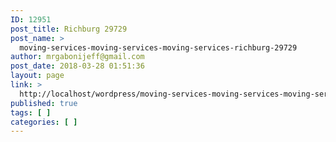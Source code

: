 ```yaml
---
ID: 12951
post_title: Richburg 29729
post_name: >
  moving-services-moving-services-moving-services-richburg-29729
author: mrgabonijeff@gmail.com
post_date: 2018-03-28 01:51:36
layout: page
link: >
  http://localhost/wordpress/moving-services-moving-services-moving-services-richburg-29729/
published: true
tags: [ ]
categories: [ ]
---
```

